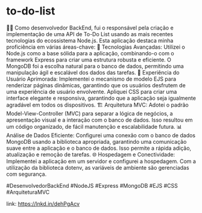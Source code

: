 # to-do-list
👨‍💻 Como desenvolvedor BackEnd, fui o responsável pela criação e implementação de uma API de To-Do List usando as mais recentes tecnologias do ecossistema Node.js. Esta aplicação destaca minha proficiência em várias áreas-chave:
🚀 Tecnologias Avançadas: Utilizei o Node.js como a base sólida para a aplicação, combinando-o com o framework Express para criar uma estrutura robusta e eficiente. O MongoDB foi a escolha natural para o banco de dados, permitindo uma manipulação ágil e escalável dos dados das tarefas.
🎨 Experiência do Usuário Aprimorada: Implementei o mecanismo de modelo EJS para renderizar páginas dinâmicas, garantindo que os usuários desfrutem de uma experiência de usuário envolvente. Apliquei CSS para criar uma interface elegante e responsiva, garantindo que a aplicação seja igualmente agradável em todos os dispositivos.
🏗️ Arquitetura MVC: Adotei o padrão Model-View-Controller (MVC) para separar a lógica de negócios, a apresentação visual e a interação com o banco de dados. Isso resultou em um código organizado, de fácil manutenção e escalabilidade futura.
📊 Análise de Dados Eficiente: Configurei uma conexão com o banco de dados MongoDB usando a biblioteca apropriada, garantindo uma comunicação suave entre a aplicação e o banco de dados. Isso permite a rápida adição, atualização e remoção de tarefas.
🌐 Hospedagem e Conectividade: Implementei a aplicação em um servidor e configurei a hospedagem. Com a utilização da biblioteca dotenv, as variáveis de ambiente são gerenciadas com segurança.

#DesenvolvedorBackEnd #NodeJS #Express #MongoDB #EJS #CSS #ArquiteturaMVC

link: https://lnkd.in/dehPgAcv
